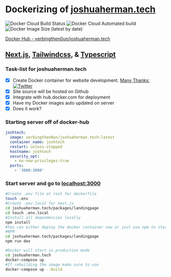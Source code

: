 # **Dockerizing of [joshuaherman.tech](https://www.joshuaherman.tech)**

![Docker Cloud Build Status](https://img.shields.io/docker/cloud/build/verbingthen0un/joshuaherman.tech?style=for-the-badge)
![Docker Cloud Automated build](https://img.shields.io/docker/cloud/automated/verbingthen0un/joshuaherman.tech?style=for-the-badge)
![Docker Image Size (latest by date)](https://img.shields.io/docker/image-size/verbingthen0un/joshuaherman.tech?style=for-the-badge)

[Docker Hub - verbingthen0un/joshuaherman.tech](https://hub.docker.com/r/verbingthen0un/joshuaherman.tech)

## [Next.js](https://nextjs.org/), [Tailwindcss](https://tailwindcss.com/), & [Typescript](https://www.typescriptlang.org/)

### Task-list for joshuaherman.tech

- [x] Create Docker container for website development. [Many Thanks: ](https://github.com/KumarAbhirup/dockerized)[![Twitter](https://img.shields.io/twitter/follow/kumar_abhirup.svg?style=social&label=@kumar_abhirup)](https://twitter.com/kumar_abhirup/)
- [x] Site source will be hosted on Github
- [x] Integrate with hub.docker.com for deployment
- [x] Have my Docker images auto updated on server
- [x] Does it work?

### Starting server off of docker-hub

```yaml
joshtech:
  image: verbingthen0un/joshuaherman.tech:latest
  container_name: joshtech
  restart: unless-stopped
  hostname: joshtech
  security_opt:
    - no-new-privileges:true
  ports:
    - '3000:3000'
```

### Start server and go to [localhost:3000](http://localhost:3000)

```bash
#Create .env file at root for dockerfile
touch .env
#Create .env.local for next.js
cd joshuaherman.tech/packages/landingpage
cd touch .env.local
#Install all dependencies locally
npm install
#You can either deploy the docker container now or just use npm to start development of site
#NPM
cd joshuaherman.tech/packages/landingpage
npm run dev

#Docker will start in production mode
cd joshuaherman.tech
docker-compose up
#If rebuilding the image make sure to use
docker-compose up --build
```
